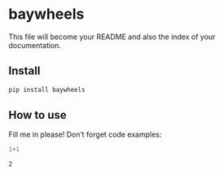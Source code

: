 baywheels
================

<!-- WARNING: THIS FILE WAS AUTOGENERATED! DO NOT EDIT! -->

This file will become your README and also the index of your
documentation.

## Install

``` sh
pip install baywheels
```

## How to use

Fill me in please! Don’t forget code examples:

``` python
1+1
```

    2
